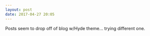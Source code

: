 ```yaml
---
layout: post
date: 2017-04-27 20:05
---
```

Posts seem to drop off of blog w/Hyde theme... trying different one.
